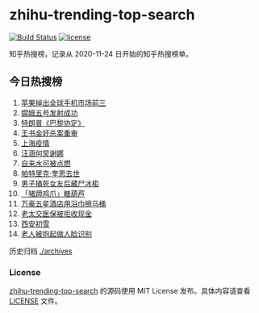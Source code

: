 # zhihu-trending-top-search

[![Build Status](https://github.com/justjavac/zhihu-trending-top-search/workflows/ci/badge.svg?branch=main)](https://github.com/justjavac/zhihu-trending-top-search/actions)
[![license](https://img.shields.io/github/license/justjavac/zhihu-trending-top-search)](https://github.com/justjavac/zhihu-trending-top-search/blob/main/LICENSE)

知乎热搜榜，记录从 2020-11-24 日开始的知乎热搜榜单。

## 今日热搜榜

<!-- BEGIN -->
1. [苹果掉出全球手机市场前三](https://www.zhihu.com/search?q=苹果)
1. [嫦娥五号发射成功](https://www.zhihu.com/search?q=嫦娥五号)
1. [特朗普《巴黎协定》](https://www.zhihu.com/search?q=特朗普)
1. [王书金奸杀案重审](https://www.zhihu.com/search?q=王书金)
1. [上海疫情](https://www.zhihu.com/search?q=上海疫情)
1. [汪涵何炅谢娜](https://www.zhihu.com/search?q=何炅)
1. [自来水可被点燃](https://www.zhihu.com/search?q=自来水)
1. [帕特里克·奎恩去世](https://www.zhihu.com/search?q=冰桶挑战)
1. [男子捅死女友后藏尸冰柜](https://www.zhihu.com/search?q=男子捅死女友)
1. [「猪蹄鸡爪」糖葫芦](https://www.zhihu.com/search?q=糖葫芦)
1. [万豪五星酒店用浴巾擦马桶](https://www.zhihu.com/search?q=万豪酒店)
1. [老太交医保被拒收现金](https://www.zhihu.com/search?q=老人医保)
1. [西安初雪](https://www.zhihu.com/search?q=西安初雪)
1. [老人被抱起做人脸识别](https://www.zhihu.com/search?q=老人人脸识别)
<!-- END -->

历史归档 [./archives](./archives)

### License

[zhihu-trending-top-search](https://github.com/justjavac/zhihu-trending-top-search) 的源码使用 MIT License 发布。具体内容请查看 [LICENSE](./LICENSE) 文件。